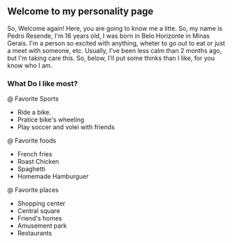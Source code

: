 ## Welcome to my personality page

So, Welcome again!
Here, you are going to know me a litte. 
So, my name is Pedro Resende, I'm 16 years old, I was born in Belo Horizonte in Minas Gerais.
I'm a person so excited with anything, wheter to go out to eat or just a meet with someone, etc. Usually, I've been less calm than 2 months ago, but I'm taking care this.
So, below, I'll put some thinks than I like, for you know who I am. 

### What Do I like most?
@ Favorite Sports
- Ride a bike.
- Pratice bike's wheeling
- Play soccer and volei with friends

@ Favorite foods
- French fries
- Roast Chicken
- Spaghetti
- Homemade Hamburguer

@ Favorite places
- Shopping center
- Central square
- Friend's homes
- Amusement park
- Restaurants

